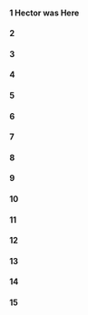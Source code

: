 #### 1 Hector was Here
#### 2
#### 3
#### 4
#### 5
#### 6
#### 7
#### 8
#### 9
#### 10
#### 11
#### 12
#### 13
#### 14
#### 15